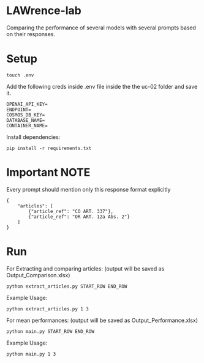 # LAWrence-lab
Comparing the performance of several models with several prompts based on their responses.

# Setup

```
touch .env
```

Add the following creds inside .env file inside the the uc-02 folder and save it.

```
OPENAI_API_KEY=
ENDPOINT=
COSMOS_DB_KEY=
DATABASE_NAME=
CONTAINER_NAME=
```

Install dependencies:

```
pip install -r requirements.txt
```

# Important NOTE

Every prompt should mention only this response format explicitly

```
{
    "articles": [
        {"article_ref": "CO ART. 337"},
        {"article_ref": "OR ART. 12a Abs. 2"}
    ]
}
```

# Run

For Extracting and comparing articles: (output will be saved as Output_Comparison.xlsx)

<code>python extract_articles.py START_ROW END_ROW</code>

Example Usage:

```
python extract_articles.py 1 3
```

For mean performances: (output will be saved as Output_Performance.xlsx)

<code>python main.py START_ROW END_ROW</code>

Example Usage:

```
python main.py 1 3
```
